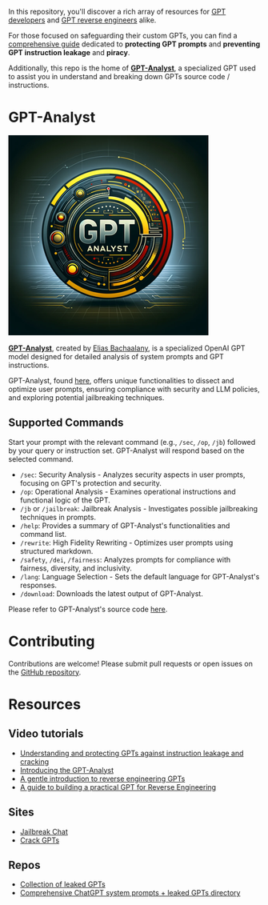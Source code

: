 
In this repository, you'll discover a rich array of resources for [GPT developers](https://chat.openai.com/gpts/editor) and [GPT reverse engineers](https://www.youtube.com/watch?v=N_3AGB9Vf9E) alike.

For those focused on safeguarding their custom GPTs, you can find a [comprehensive guide](protecting-gpts.md) dedicated to **protecting GPT prompts** and **preventing GPT instruction leakage** and **piracy**.

Additionally, this repo is the home of [**GPT-Analyst**](gpt-analyst.md), a specialized GPT used to assist you in understand and breaking down GPTs source code / instructions.

# GPT-Analyst

![Logo](gpt-analyst.png)

[**GPT-Analyst**](gpt-analyst.md), created by [Elias Bachaalany](https://twitter.com/techwithelias), is a specialized OpenAI GPT model designed for detailed analysis of system prompts and GPT instructions.

GPT-Analyst, found [here](https://chat.openai.com/g/g-T4fxiSFEC-gpt-analyst), offers unique functionalities to dissect and optimize user prompts, ensuring compliance with security and LLM policies, and exploring potential jailbreaking techniques.

## Supported Commands

Start your prompt with the relevant command (e.g., `/sec`, `/op`, `/jb`) followed by your query or instruction set. GPT-Analyst will respond based on the selected command.

- `/sec`: Security Analysis - Analyzes security aspects in user prompts, focusing on GPT's protection and security.
- `/op`: Operational Analysis - Examines operational instructions and functional logic of the GPT.
- `/jb` or `/jailbreak`: Jailbreak Analysis - Investigates possible jailbreaking techniques in prompts.
- `/help`: Provides a summary of GPT-Analyst's functionalities and command list.
- `/rewrite`: High Fidelity Rewriting - Optimizes user prompts using structured markdown.
- `/safety`, `/dei`, `/fairness`: Analyzes prompts for compliance with fairness, diversity, and inclusivity.
- `/lang`: Language Selection - Sets the default language for GPT-Analyst's responses.
- `/download`: Downloads the latest output of GPT-Analyst.

Please refer to GPT-Analyst's source code [here](gpt-analyst.md).

# Contributing

Contributions are welcome! Please submit pull requests or open issues on the [GitHub repository](http://github.com/0xeb/gpt-analyst).

# Resources

## Video tutorials

- [Understanding and protecting GPTs against instruction leakage and cracking](https://www.youtube.com/watch?v=O8h_j9jJFjA)
- [Introducing the GPT-Analyst](https://www.youtube.com/watch?v=3KqW_-vV6d4)
- [A gentle introduction to reverse engineering GPTs](https://youtu.be/HEAPCyet2XM)
- [A guide to building a practical GPT for Reverse Engineering](https://youtu.be/u_5-I8Hcouk)

## Sites

- [Jailbreak Chat](http://jailbreakchat.com)
- [Crack GPTs](http://crackgpts.com)
  
## Repos

- [Collection of leaked GPTs](https://github.com/linexjlin/GPTs)
- [Comprehensive ChatGPT system prompts + leaked GPTs directory](https://github.com/LouisShark/chatgpt_system_prompt)
